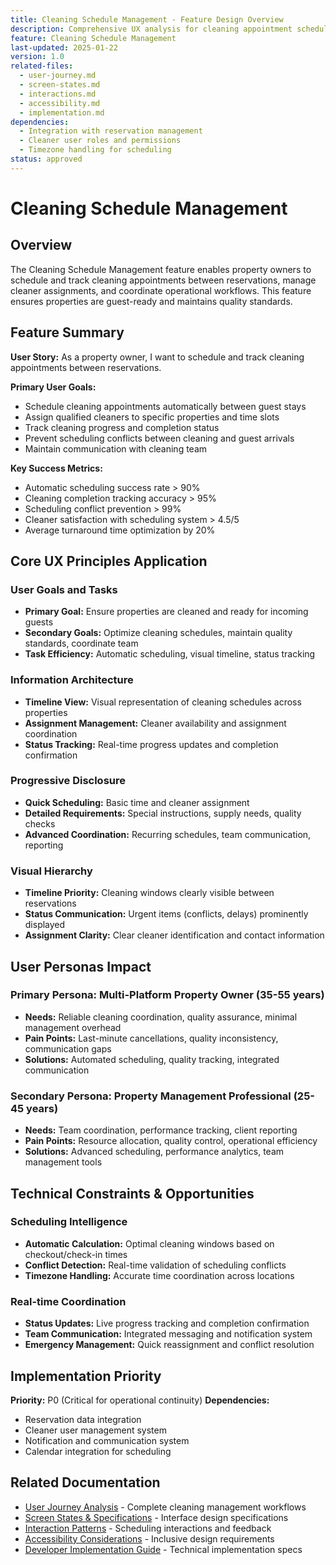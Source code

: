 ```yaml
---
title: Cleaning Schedule Management - Feature Design Overview
description: Comprehensive UX analysis for cleaning appointment scheduling and management
feature: Cleaning Schedule Management
last-updated: 2025-01-22
version: 1.0
related-files: 
  - user-journey.md
  - screen-states.md
  - interactions.md
  - accessibility.md
  - implementation.md
dependencies:
  - Integration with reservation management
  - Cleaner user roles and permissions
  - Timezone handling for scheduling
status: approved
---
```


# Cleaning Schedule Management

## Overview

The Cleaning Schedule Management feature enables property owners to schedule and track cleaning appointments between reservations, manage cleaner assignments, and coordinate operational workflows. This feature ensures properties are guest-ready and maintains quality standards.

## Feature Summary

**User Story:** As a property owner, I want to schedule and track cleaning appointments between reservations.

**Primary User Goals:**
- Schedule cleaning appointments automatically between guest stays
- Assign qualified cleaners to specific properties and time slots
- Track cleaning progress and completion status
- Prevent scheduling conflicts between cleaning and guest arrivals
- Maintain communication with cleaning team

**Key Success Metrics:**
- Automatic scheduling success rate > 90%
- Cleaning completion tracking accuracy > 95%
- Scheduling conflict prevention > 99%
- Cleaner satisfaction with scheduling system > 4.5/5
- Average turnaround time optimization by 20%

## Core UX Principles Application

### User Goals and Tasks
- **Primary Goal:** Ensure properties are cleaned and ready for incoming guests
- **Secondary Goals:** Optimize cleaning schedules, maintain quality standards, coordinate team
- **Task Efficiency:** Automatic scheduling, visual timeline, status tracking

### Information Architecture
- **Timeline View:** Visual representation of cleaning schedules across properties
- **Assignment Management:** Cleaner availability and assignment coordination
- **Status Tracking:** Real-time progress updates and completion confirmation

### Progressive Disclosure
- **Quick Scheduling:** Basic time and cleaner assignment
- **Detailed Requirements:** Special instructions, supply needs, quality checks
- **Advanced Coordination:** Recurring schedules, team communication, reporting

### Visual Hierarchy
- **Timeline Priority:** Cleaning windows clearly visible between reservations
- **Status Communication:** Urgent items (conflicts, delays) prominently displayed
- **Assignment Clarity:** Clear cleaner identification and contact information

## User Personas Impact

### Primary Persona: Multi-Platform Property Owner (35-55 years)
- **Needs:** Reliable cleaning coordination, quality assurance, minimal management overhead
- **Pain Points:** Last-minute cancellations, quality inconsistency, communication gaps
- **Solutions:** Automated scheduling, quality tracking, integrated communication

### Secondary Persona: Property Management Professional (25-45 years)
- **Needs:** Team coordination, performance tracking, client reporting
- **Pain Points:** Resource allocation, quality control, operational efficiency
- **Solutions:** Advanced scheduling, performance analytics, team management tools

## Technical Constraints & Opportunities

### Scheduling Intelligence
- **Automatic Calculation:** Optimal cleaning windows based on checkout/check-in times
- **Conflict Detection:** Real-time validation of scheduling conflicts
- **Timezone Handling:** Accurate time coordination across locations

### Real-time Coordination
- **Status Updates:** Live progress tracking and completion confirmation
- **Team Communication:** Integrated messaging and notification system
- **Emergency Management:** Quick reassignment and conflict resolution

## Implementation Priority

**Priority:** P0 (Critical for operational continuity)
**Dependencies:** 
- Reservation data integration
- Cleaner user management system
- Notification and communication system
- Calendar integration for scheduling

## Related Documentation

- [User Journey Analysis](./user-journey.md) - Complete cleaning management workflows
- [Screen States & Specifications](./screen-states.md) - Interface design specifications
- [Interaction Patterns](./interactions.md) - Scheduling interactions and feedback
- [Accessibility Considerations](./accessibility.md) - Inclusive design requirements
- [Developer Implementation Guide](./implementation.md) - Technical implementation specs